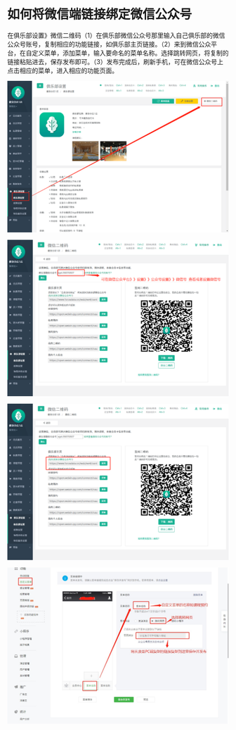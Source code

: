 # 如何将微信端链接绑定微信公众号

在俱乐部设置》微信二维码（1）在俱乐部微信公众号那里输入自己俱乐部的微信公众号账号，复制相应的功能链接，如俱乐部主页链接。（2）来到微信公众平台，在自定义菜单，添加菜单，输入要命名的菜单名称。选择跳转网页，将复制的链接粘贴进去，保存发布即可。（3）发布完成后，刷新手机，可在微信公众号上点击相应的菜单，进入相应的功能页面。

![](.gitbook/assets/1%20%2840%29.png)

![](.gitbook/assets/2%20%2826%29.png)

![](.gitbook/assets/3%20%289%29.png)

![](.gitbook/assets/wei-xin-tu-pian-20180516102527.jpg)

